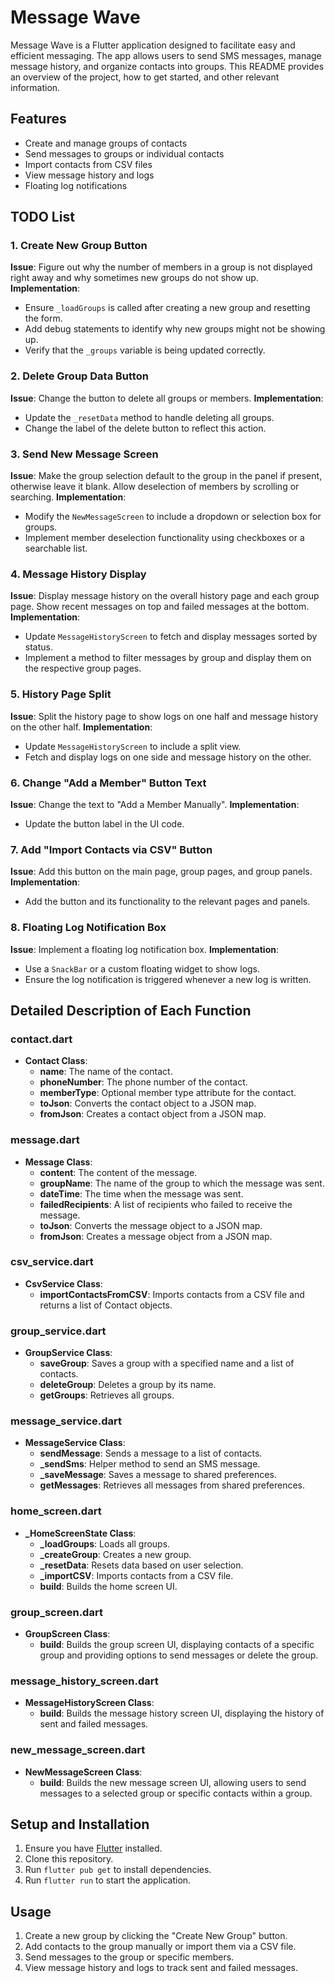 # Message Wave
Message Wave is a Flutter application designed to facilitate easy and efficient messaging. The app allows users to send SMS messages, manage message history, and organize contacts into groups. This README provides an overview of the project, how to get started, and other relevant information.


## Features
- Create and manage groups of contacts
- Send messages to groups or individual contacts
- Import contacts from CSV files
- View message history and logs
- Floating log notifications

## TODO List
### 1. Create New Group Button
**Issue**: Figure out why the number of members in a group is not displayed right away and why sometimes new groups do not show up.
**Implementation**:
- Ensure `_loadGroups` is called after creating a new group and resetting the form.
- Add debug statements to identify why new groups might not be showing up.
- Verify that the `_groups` variable is being updated correctly.

### 2. Delete Group Data Button
**Issue**: Change the button to delete all groups or members.
**Implementation**:
- Update the `_resetData` method to handle deleting all groups.
- Change the label of the delete button to reflect this action.

### 3. Send New Message Screen
**Issue**: Make the group selection default to the group in the panel if present, otherwise leave it blank. Allow deselection of members by scrolling or searching.
**Implementation**:
- Modify the `NewMessageScreen` to include a dropdown or selection box for groups.
- Implement member deselection functionality using checkboxes or a searchable list.

### 4. Message History Display
**Issue**: Display message history on the overall history page and each group page. Show recent messages on top and failed messages at the bottom.
**Implementation**:
- Update `MessageHistoryScreen` to fetch and display messages sorted by status.
- Implement a method to filter messages by group and display them on the respective group pages.

### 5. History Page Split
**Issue**: Split the history page to show logs on one half and message history on the other half.
**Implementation**:
- Update `MessageHistoryScreen` to include a split view.
- Fetch and display logs on one side and message history on the other.

### 6. Change "Add a Member" Button Text
**Issue**: Change the text to "Add a Member Manually".
**Implementation**:
- Update the button label in the UI code.

### 7. Add "Import Contacts via CSV" Button
**Issue**: Add this button on the main page, group pages, and group panels.
**Implementation**:
- Add the button and its functionality to the relevant pages and panels.

### 8. Floating Log Notification Box
**Issue**: Implement a floating log notification box.
**Implementation**:
- Use a `SnackBar` or a custom floating widget to show logs.
- Ensure the log notification is triggered whenever a new log is written.

## Detailed Description of Each Function

### contact.dart
- **Contact Class**:
  - **name**: The name of the contact.
  - **phoneNumber**: The phone number of the contact.
  - **memberType**: Optional member type attribute for the contact.
  - **toJson**: Converts the contact object to a JSON map.
  - **fromJson**: Creates a contact object from a JSON map.

### message.dart
- **Message Class**:
  - **content**: The content of the message.
  - **groupName**: The name of the group to which the message was sent.
  - **dateTime**: The time when the message was sent.
  - **failedRecipients**: A list of recipients who failed to receive the message.
  - **toJson**: Converts the message object to a JSON map.
  - **fromJson**: Creates a message object from a JSON map.

### csv_service.dart
- **CsvService Class**:
  - **importContactsFromCSV**: Imports contacts from a CSV file and returns a list of Contact objects.

### group_service.dart
- **GroupService Class**:
  - **saveGroup**: Saves a group with a specified name and a list of contacts.
  - **deleteGroup**: Deletes a group by its name.
  - **getGroups**: Retrieves all groups.

### message_service.dart
- **MessageService Class**:
  - **sendMessage**: Sends a message to a list of contacts.
  - **_sendSms**: Helper method to send an SMS message.
  - **_saveMessage**: Saves a message to shared preferences.
  - **getMessages**: Retrieves all messages from shared preferences.

### home_screen.dart
- **_HomeScreenState Class**:
  - **_loadGroups**: Loads all groups.
  - **_createGroup**: Creates a new group.
  - **_resetData**: Resets data based on user selection.
  - **_importCSV**: Imports contacts from a CSV file.
  - **build**: Builds the home screen UI.

### group_screen.dart
- **GroupScreen Class**:
  - **build**: Builds the group screen UI, displaying contacts of a specific group and providing options to send messages or delete the group.

### message_history_screen.dart
- **MessageHistoryScreen Class**:
  - **build**: Builds the message history screen UI, displaying the history of sent and failed messages.

### new_message_screen.dart
- **NewMessageScreen Class**:
  - **build**: Builds the new message screen UI, allowing users to send messages to a selected group or specific contacts within a group.

## Setup and Installation

1. Ensure you have [Flutter](https://flutter.dev/docs/get-started/install) installed.
2. Clone this repository.
3. Run `flutter pub get` to install dependencies.
4. Run `flutter run` to start the application.

## Usage

1. Create a new group by clicking the "Create New Group" button.
2. Add contacts to the group manually or import them via a CSV file.
3. Send messages to the group or specific members.
4. View message history and logs to track sent and failed messages.